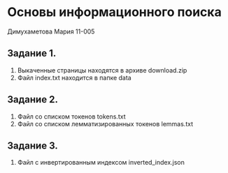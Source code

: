 # Основы информационного поиска
Димухаметова Мария 11-005

## Задание 1.
1. Выкаченные страницы находятся в архиве download.zip
2. Файл index.txt находится в папке data 

## Задание 2.
1. Файл со списком токенов tokens.txt
2. Файл со списком лемматизированных токенов lemmas.txt

## Задание 3.
1. Файл с инвертированным индексом inverted_index.json
